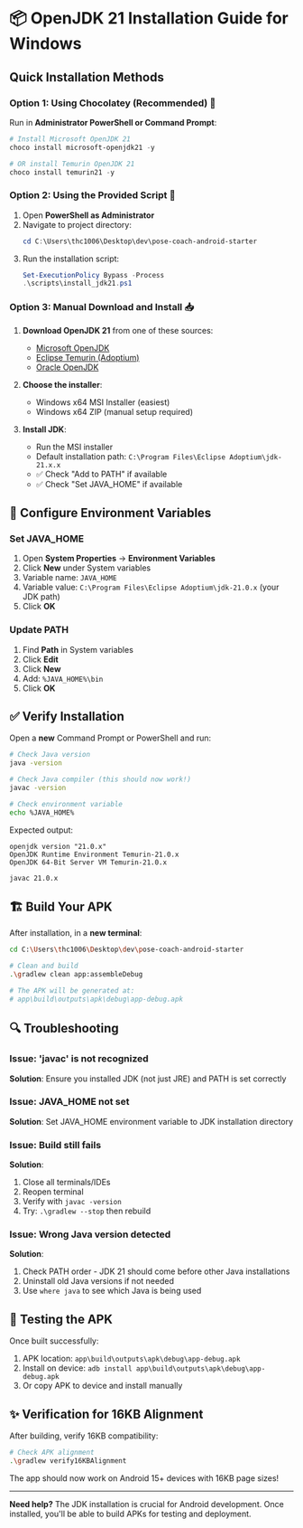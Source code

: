 # 📦 OpenJDK 21 Installation Guide for Windows

## Quick Installation Methods

### Option 1: Using Chocolatey (Recommended) 🍫
Run in **Administrator PowerShell or Command Prompt**:

```powershell
# Install Microsoft OpenJDK 21
choco install microsoft-openjdk21 -y

# OR install Temurin OpenJDK 21
choco install temurin21 -y
```

### Option 2: Using the Provided Script 🚀
1. Open **PowerShell as Administrator**
2. Navigate to project directory:
   ```powershell
   cd C:\Users\thc1006\Desktop\dev\pose-coach-android-starter
   ```
3. Run the installation script:
   ```powershell
   Set-ExecutionPolicy Bypass -Process
   .\scripts\install_jdk21.ps1
   ```

### Option 3: Manual Download and Install 📥

1. **Download OpenJDK 21** from one of these sources:
   - [Microsoft OpenJDK](https://www.microsoft.com/openjdk)
   - [Eclipse Temurin (Adoptium)](https://adoptium.net/temurin/releases/?version=21)
   - [Oracle OpenJDK](https://jdk.java.net/21/)

2. **Choose the installer**:
   - Windows x64 MSI Installer (easiest)
   - Windows x64 ZIP (manual setup required)

3. **Install JDK**:
   - Run the MSI installer
   - Default installation path: `C:\Program Files\Eclipse Adoptium\jdk-21.x.x`
   - ✅ Check "Add to PATH" if available
   - ✅ Check "Set JAVA_HOME" if available

## 🔧 Configure Environment Variables

### Set JAVA_HOME
1. Open **System Properties** → **Environment Variables**
2. Click **New** under System variables
3. Variable name: `JAVA_HOME`
4. Variable value: `C:\Program Files\Eclipse Adoptium\jdk-21.0.x` (your JDK path)
5. Click **OK**

### Update PATH
1. Find **Path** in System variables
2. Click **Edit**
3. Click **New**
4. Add: `%JAVA_HOME%\bin`
5. Click **OK**

## ✅ Verify Installation

Open a **new** Command Prompt or PowerShell and run:

```bash
# Check Java version
java -version

# Check Java compiler (this should now work!)
javac -version

# Check environment variable
echo %JAVA_HOME%
```

Expected output:
```
openjdk version "21.0.x"
OpenJDK Runtime Environment Temurin-21.0.x
OpenJDK 64-Bit Server VM Temurin-21.0.x

javac 21.0.x
```

## 🏗️ Build Your APK

After installation, in a **new terminal**:

```bash
cd C:\Users\thc1006\Desktop\dev\pose-coach-android-starter

# Clean and build
.\gradlew clean app:assembleDebug

# The APK will be generated at:
# app\build\outputs\apk\debug\app-debug.apk
```

## 🔍 Troubleshooting

### Issue: 'javac' is not recognized
**Solution**: Ensure you installed JDK (not just JRE) and PATH is set correctly

### Issue: JAVA_HOME not set
**Solution**: Set JAVA_HOME environment variable to JDK installation directory

### Issue: Build still fails
**Solution**:
1. Close all terminals/IDEs
2. Reopen terminal
3. Verify with `javac -version`
4. Try: `.\gradlew --stop` then rebuild

### Issue: Wrong Java version detected
**Solution**:
1. Check PATH order - JDK 21 should come before other Java installations
2. Uninstall old Java versions if not needed
3. Use `where java` to see which Java is being used

## 📱 Testing the APK

Once built successfully:
1. APK location: `app\build\outputs\apk\debug\app-debug.apk`
2. Install on device: `adb install app\build\outputs\apk\debug\app-debug.apk`
3. Or copy APK to device and install manually

## ✨ Verification for 16KB Alignment

After building, verify 16KB compatibility:
```bash
# Check APK alignment
.\gradlew verify16KBAlignment
```

The app should now work on Android 15+ devices with 16KB page sizes!

---

**Need help?** The JDK installation is crucial for Android development. Once installed, you'll be able to build APKs for testing and deployment.